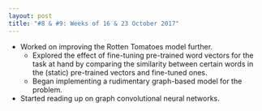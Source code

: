 ```yaml
---
layout: post
title: "#8 & #9: Weeks of 16 & 23 October 2017"
---
```


- Worked on improving the Rotten Tomatoes model further.
  - Explored the effect of fine-tuning pre-trained word vectors for the task at hand by comparing the similarity between certain words in the (static) pre-trained vectors and fine-tuned ones.
  - Began implementing a rudimentary graph-based model for the problem.
- Started reading up on graph convolutional neural networks.
